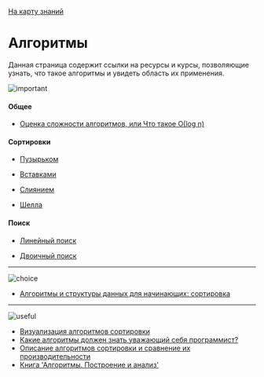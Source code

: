 <a href="https://github.com/js-machine/dashboard/blob/master/knowledge-map/MAP.md#basic">На карту знаний</a>
 
 # Алгоритмы
 
Данная страница содержит ссылки на ресурсы и курсы, позволяющие узнать, что такое алгоритмы и увидеть область их применения.

![important]
#### Общее
* [Оценка сложности алгоритмов, или Что такое О(log n)](https://tproger.ru/articles/computational-complexity-explained/)

#### Сортировки
* [Пузырьком](https://ru.wikipedia.org/wiki/%D0%A1%D0%BE%D1%80%D1%82%D0%B8%D1%80%D0%BE%D0%B2%D0%BA%D0%B0_%D0%BF%D1%83%D0%B7%D1%8B%D1%80%D1%8C%D0%BA%D0%BE%D0%BC)

* [Вставками](https://ru.wikipedia.org/wiki/%D0%A1%D0%BE%D1%80%D1%82%D0%B8%D1%80%D0%BE%D0%B2%D0%BA%D0%B0_%D0%B2%D1%81%D1%82%D0%B0%D0%B2%D0%BA%D0%B0%D0%BC%D0%B8)

* [Слиянием](https://ru.wikipedia.org/wiki/%D0%A1%D0%BE%D1%80%D1%82%D0%B8%D1%80%D0%BE%D0%B2%D0%BA%D0%B0_%D1%81%D0%BB%D0%B8%D1%8F%D0%BD%D0%B8%D0%B5%D0%BC)

* [Шелла](https://ru.wikipedia.org/wiki/%D0%A1%D0%BE%D1%80%D1%82%D0%B8%D1%80%D0%BE%D0%B2%D0%BA%D0%B0_%D0%A8%D0%B5%D0%BB%D0%BB%D0%B0)

#### Поиск

* [Линейный поиск](https://ru.wikipedia.org/wiki/%D0%9B%D0%B8%D0%BD%D0%B5%D0%B9%D0%BD%D1%8B%D0%B9_%D0%BF%D0%BE%D0%B8%D1%81%D0%BA)

* [Двоичный поиск](https://ru.wikipedia.org/wiki/%D0%94%D0%B2%D0%BE%D0%B8%D1%87%D0%BD%D1%8B%D0%B9_%D0%BF%D0%BE%D0%B8%D1%81%D0%BA)

---

![choice]

* [Алгоритмы и структуры данных для начинающих: сортировка](https://tproger.ru/translations/sorting-for-beginners/)

---

![useful]

* [Визуализация алгоритмов сортировки](https://www.youtube.com/watch?v=kPRA0W1kECg)
* [Какие алгоритмы должен знать уважающий себя программист?](https://tproger.ru/experts/7/)
* [Описание алгоритмов сортировки и сравнение их производительности](https://habr.com/post/335920/)
* [Книга 'Алгоритмы. Построение и анализ'](https://oz.by/books/more1017562.html)

[important]: https://github.com/js-machine/dashboard/blob/master/knowledge-map/images/important.png
[choice]: https://github.com/js-machine/dashboard/blob/master/knowledge-map/images/choice.png
[useful]: https://github.com/js-machine/dashboard/blob/master/knowledge-map/images/useful.png
